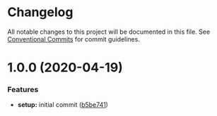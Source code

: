 # Changelog

All notable changes to this project will be documented in this file. See
[Conventional Commits](https://conventionalcommits.org) for commit guidelines.

# 1.0.0 (2020-04-19)


### Features

* **setup:** initial commit ([b5be741](https://github.com/ovidb/react-component-library-starter/commit/b5be74197d6a99b487df86843cb7c7c784435030))
